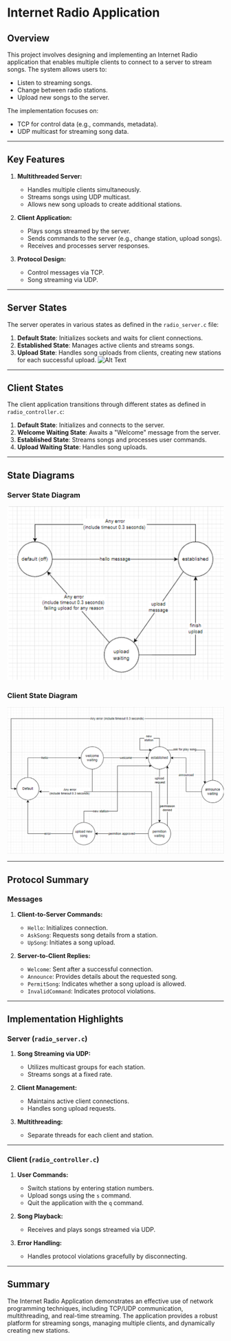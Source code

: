 # Internet Radio Application

## Overview
This project involves designing and implementing an Internet Radio application that enables multiple clients to connect to a server to stream songs. The system allows users to:
- Listen to streaming songs.
- Change between radio stations.
- Upload new songs to the server.

The implementation focuses on:
- TCP for control data (e.g., commands, metadata).
- UDP multicast for streaming song data.

---

## Key Features

1. **Multithreaded Server:**
   - Handles multiple clients simultaneously.
   - Streams songs using UDP multicast.
   - Allows new song uploads to create additional stations.

2. **Client Application:**
   - Plays songs streamed by the server.
   - Sends commands to the server (e.g., change station, upload songs).
   - Receives and processes server responses.

3. **Protocol Design:**
   - Control messages via TCP.
   - Song streaming via UDP.

---

## Server States
The server operates in various states as defined in the `radio_server.c` file:
1. **Default State**: Initializes sockets and waits for client connections.
2. **Established State**: Manages active clients and streams songs.
3. **Upload State**: Handles song uploads from clients, creating new stations for each successful upload.
![Alt Text](path/to/image.png)
---

## Client States
The client application transitions through different states as defined in `radio_controller.c`:
1. **Default State**: Initializes and connects to the server.
2. **Welcome Waiting State**: Awaits a "Welcome" message from the server.
3. **Established State**: Streams songs and processes user commands.
4. **Upload Waiting State**: Handles song uploads.

---

## State Diagrams

### Server State Diagram
![Server State Diagram](serverState.png)

### Client State Diagram
![Client State Diagram](clientState.png)

---

## Protocol Summary

### Messages
1. **Client-to-Server Commands:**
   - `Hello`: Initializes connection.
   - `AskSong`: Requests song details from a station.
   - `UpSong`: Initiates a song upload.

2. **Server-to-Client Replies:**
   - `Welcome`: Sent after a successful connection.
   - `Announce`: Provides details about the requested song.
   - `PermitSong`: Indicates whether a song upload is allowed.
   - `InvalidCommand`: Indicates protocol violations.

---

## Implementation Highlights

### Server (`radio_server.c`)
1. **Song Streaming via UDP:**
   - Utilizes multicast groups for each station.
   - Streams songs at a fixed rate.

2. **Client Management:**
   - Maintains active client connections.
   - Handles song upload requests.

3. **Multithreading:**
   - Separate threads for each client and station.

---

### Client (`radio_controller.c`)
1. **User Commands:**
   - Switch stations by entering station numbers.
   - Upload songs using the `s` command.
   - Quit the application with the `q` command.

2. **Song Playback:**
   - Receives and plays songs streamed via UDP.

3. **Error Handling:**
   - Handles protocol violations gracefully by disconnecting.

---

## Summary
The Internet Radio Application demonstrates an effective use of network programming techniques, including TCP/UDP communication, multithreading, and real-time streaming. The application provides a robust platform for streaming songs, managing multiple clients, and dynamically creating new stations.
